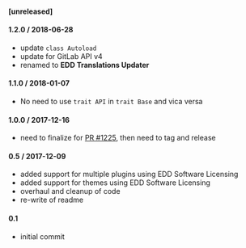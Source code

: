#### [unreleased]

#### 1.2.0 / 2018-06-28
* update `class Autoload`
* update for GitLab API v4
* renamed to **EDD Translations Updater**

#### 1.1.0 / 2018-01-07
* No need to use `trait API` in `trait Base` and vica versa

#### 1.0.0 / 2017-12-16
* need to finalize for [PR #1225](https://github.com/easydigitaldownloads/EDD-Software-Licensing/pull/1225), then need to tag and release

#### 0.5 / 2017-12-09
* added support for multiple plugins using EDD Software Licensing
* added support for themes using EDD Software Licensing
* overhaul and cleanup of code
* re-write of readme

#### 0.1
* initial commit
